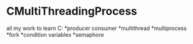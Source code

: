 # CMultiThreadingProcess  
all my work to learn C:
*producer consumer
*multithread
*multiprocess
*fork
*condition variables
*semaphore
        
